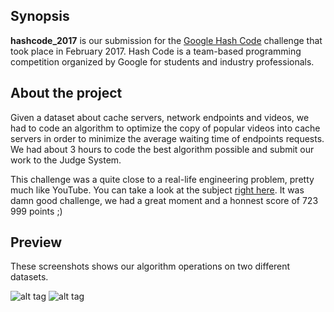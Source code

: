 ## Synopsis

**hashcode_2017** is our submission for the [Google Hash Code](https://hashcode.withgoogle.com/) challenge that took place in February 2017. Hash Code is a team-based programming competition organized by Google for students and industry professionals.

## About the project

Given a dataset about cache servers, network endpoints and videos, we had to code an algorithm to optimize the copy of popular videos into cache servers in order to minimize the average waiting time of endpoints requests. We had about 3 hours to code the best algorithm possible and submit our work to the Judge System. 

This challenge was a quite close to a real-life engineering problem, pretty much like YouTube. You can take a look at the subject [right here](https://pool.sybiload.com/git/hashcode_2017/hashcode_2017_subject.pdf). It was damn good challenge, we had a great moment and a honnest score of 723 999 points ;)

## Preview

These screenshots shows our algorithm operations on two different datasets.

![alt tag](https://pool.obyn.io/git/hashcode_2017/hashcode_1.jpg)
![alt tag](https://pool.obyn.io/git/hashcode_2017/hashcode_2.jpg)
